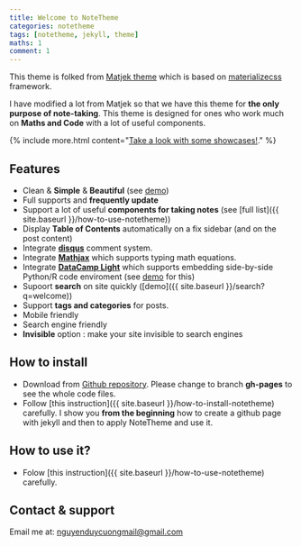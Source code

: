 ```yaml
---
title: Welcome to NoteTheme
categories: notetheme
tags: [notetheme, jekyll, theme]
maths: 1
comment: 1
---
```


This theme is folked from [Matjek theme](https://shawnteoh.github.io/matjek/) which is based on [materializecss](https://materializecss.com/) framework.

I have modified a lot from Matjek so that we have this theme for **the only purpose of note-taking**. This theme is designed for ones who work much on **Maths and Code** with a lot of useful components.

{% include more.html content="[Take a look with some showcases!](https://nguyenduycuong.github.io/NoteTheme/notetheme-showcase)." %}

## Features

- Clean & **Simple** & **Beautiful** (see [demo](https://nguyenduycuong.github.io/NoteTheme/))
- Full supports and **frequently update**
- Support a lot of useful **components for taking notes** (see [full list]({{ site.baseurl }}/how-to-use-notetheme))
- Display **Table of Contents** automatically on a fix sidebar (and on the post content)
- Integrate **[disqus](http://disqus.com)** comment system.
- Integrate **[Mathjax](https://www.mathjax.org/)** which supports typing math equations.
- Integrate **[DataCamp Light](https://github.com/datacamp/datacamp-light)** which supports embedding side-by-side Python/R code enviroment (see [demo](https://cdn.datacamp.com/dcl-react/standalone-example.html) for this)
- Supoort **search** on site quickly ([demo]({{ site.baseurl }}/search?q=welcome))
- Support **tags and categories** for posts.
- Mobile friendly
- Search engine friendly
- **Invisible** option : make your site invisible to search engines


## How to install

- Download from [Github repository](https://github.com/nguyenduycuong/NoteTheme). Please change to branch **gh-pages** to see the whole code files.
- Follow [this instruction]({{ site.baseurl }}/how-to-install-notetheme) carefully. I show you **from the beginning** how to create a github page with jekyll and then to apply NoteTheme and use it.


## How to use it?

- Folow [this instruction]({{ site.baseurl }}/how-to-use-notetheme) carefully.


## Contact & support

Email me at: [nguyenduycuongmail@gmail.com](http://disqus.com)
